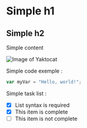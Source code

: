 # Simple h1
## Simple h2

Simple content

![Image of Yaktocat](https://octodex.github.com/images/yaktocat.png)

Simple code exemple :
``` javascript
var myVar = "Hello, world!";
```

Simple task list :
- [x] List syntax is required
- [x] This item is complete
- [ ] This item is not complete
